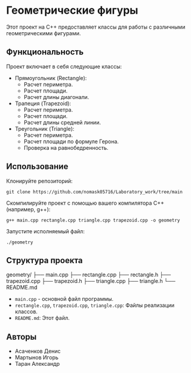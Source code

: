 # Геометрические фигуры

Этот проект на C++ предоставляет классы для работы с различными геометрическими фигурами.

## Функциональность

Проект включает в себя следующие классы:

+ Прямоугольник (Rectangle):
  + Расчет периметра.
  + Расчет площади.
  + Расчет длины диагонали.
+ Трапеция (Trapezoid):
  + Расчет периметра.
  + Расчет площади.
  + Расчет длины средней линии.
+ Треугольник (Triangle):
  + Расчет периметра.
  + Расчет площади по формуле Герона.
  + Проверка на равнобедренность.

## Использование

Клонируйте репозиторий:

```
git clone https://github.com/nomask05716/Laboratory_work/tree/main
```
Скомпилируйте проект с помощью вашего компилятора C++ (например, g++):
```
g++ main.cpp rectangle.cpp triangle.cpp trapezoid.cpp -o geometry
```
Запустите исполняемый файл:
```
./geometry
```
## Структура проекта

geometry/ ├── main.cpp ├── rectangle.cpp ├── rectangle.h ├── trapezoid.cpp ├── trapezoid.h ├── triangle.cpp ├── triangle.h └── README.md

+ `main.cpp` - основной файл программы.
+ `rectangle.cpp`, `trapezoid.cpp`, `triangle.cpp`: Файлы реализации классов.
+ `README.md`: Этот файл.
## Авторы

+ Асаченков Денис
+ Мартынов Игорь
+ Таран Александр



